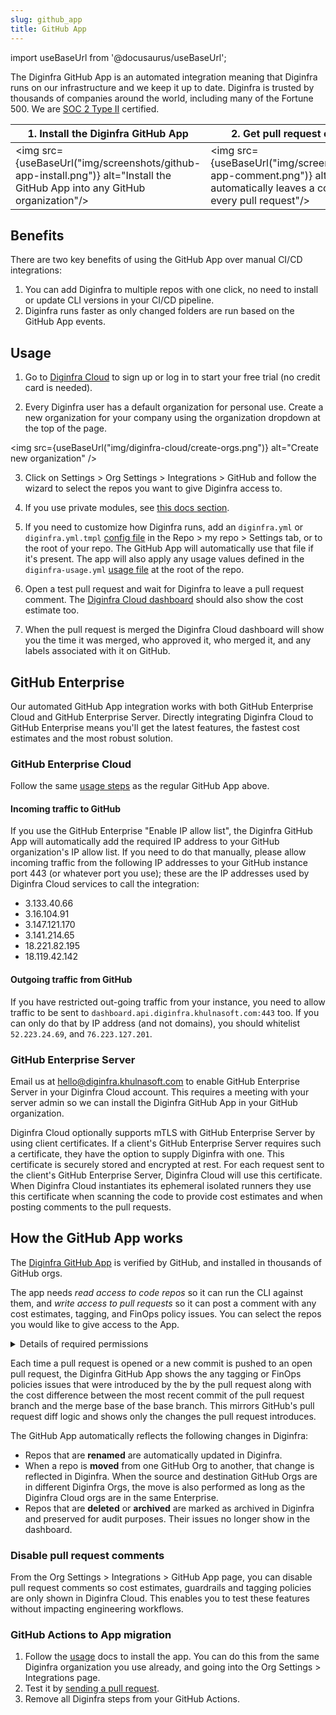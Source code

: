 ```yaml
---
slug: github_app
title: GitHub App
---
```


import useBaseUrl from '@docusaurus/useBaseUrl';

The Diginfra GitHub App is an automated integration meaning that Diginfra runs on our infrastructure and we keep it up to date. Diginfra is trusted by thousands of companies around the world, including many of the Fortune 500. We are <a href="https://www.diginfra.khulnasoft.com/security/" target="_self" rel="">SOC 2 Type II</a> certified.

| 1. Install the Diginfra GitHub App | 2. Get pull request comments |
|--------------|-----------|
<img src={useBaseUrl("img/screenshots/github-app-install.png")} alt="Install the GitHub App into any GitHub organization"/> | <img src={useBaseUrl("img/screenshots/github-app-comment.png")} alt="Diginfra automatically leaves a comment on every pull request"/>

## Benefits

There are two key benefits of using the GitHub App over manual CI/CD integrations:
1. You can add Diginfra to multiple repos with one click, no need to install or update CLI versions in your CI/CD pipeline.
2. Diginfra runs faster as only changed folders are run based on the GitHub App events.

## Usage

1. Go to [Diginfra Cloud](https://infra-dashboard.khulnasoft.com) to sign up or log in to start your free trial (no credit card is needed).

2. Every Diginfra user has a default organization for personal use. Create a new organization for your company using the organization dropdown at the top of the page.

  <img src={useBaseUrl("img/diginfra-cloud/create-orgs.png")} alt="Create new organization" />

3. Click on Settings > Org Settings > Integrations > GitHub and follow the wizard to select the repos you want to give Diginfra access to.

4. If you use private modules, see [this docs section](/docs/features/terraform_modules/#source-control-integrations).

5. If you need to customize how Diginfra runs, add an `diginfra.yml` or `diginfra.yml.tmpl` [config file](/docs/features/config_file/) in the Repo > my repo > Settings tab, or to the root of your repo. The GitHub App will automatically use that file if it's present. The app will also apply any usage values defined in the `diginfra-usage.yml` [usage file](/docs/features/usage_based_resources/) at the root of the repo.

6. Open a test pull request and wait for Diginfra to leave a pull request comment. The [Diginfra Cloud dashboard](https://infra-dashboard.khulnasoft.com) should also show the cost estimate too.

7. When the pull request is merged the Diginfra Cloud dashboard will show you the time it was merged, who approved it, who merged it, and any labels associated with it on GitHub.

## GitHub Enterprise

Our automated GitHub App integration works with both GitHub Enterprise Cloud and GitHub Enterprise Server. Directly integrating Diginfra Cloud to GitHub Enterprise means you'll get the latest features, the fastest cost estimates and the most robust solution.

### GitHub Enterprise Cloud

Follow the same [usage steps](#usage) as the regular GitHub App above.

#### Incoming traffic to GitHub
If you use the GitHub Enterprise "Enable IP allow list", the Diginfra GitHub App will automatically add the required IP address to your GitHub organization's IP allow list. If you need to do that manually, please allow incoming traffic from the following IP addresses to your GitHub instance port 443 (or whatever port you use); these are the IP addresses used by Diginfra Cloud services to call the integration:
- 3.133.40.66
- 3.16.104.91
- 3.147.121.170
- 3.141.214.65
- 18.221.82.195
- 18.119.42.142

#### Outgoing traffic from GitHub
If you have restricted out-going traffic from your instance, you need to allow traffic to be sent to `dashboard.api.diginfra.khulnasoft.com:443` too. If you can only do that by IP address (and not domains), you should whitelist `52.223.24.69`, and `76.223.127.201`.

### GitHub Enterprise Server

Email us at [hello@diginfra.khulnasoft.com](mailto:hello@diginfra.khulnasoft.com) to enable GitHub Enterprise Server in your Diginfra Cloud account. This requires a meeting with your server admin so we can install the Diginfra GitHub App in your GitHub organization.

Diginfra Cloud optionally supports mTLS with GitHub Enterprise Server by using client certificates. If a client's GitHub Enterprise Server requires such a certificate, they have the option to supply Diginfra with one. This certificate is securely stored and encrypted at rest. For each request sent to the client's GitHub Enterprise Server, Diginfra Cloud will use this certificate. When Diginfra Cloud instantiates its ephemeral isolated runners they use this certificate when scanning the code to provide cost estimates and when posting comments to the pull requests.

## How the GitHub App works

The [Diginfra GitHub App](https://github.com/marketplace/diginfra) is verified by GitHub, and installed in thousands of GitHub orgs.

The app needs *read access to code repos* so it can run the CLI against them, and *write access to pull requests* so it can post a comment with any cost estimates, tagging, and FinOps policy issues. You can select the repos you would like to give access to the App.

<details>
  <summary>Details of required permissions</summary>

The Diginfra GitHub App requires the following permissions.

- **Read-only** access is needed for the following so Diginfra gets notified of repo or pull request changes and can process the code:
  - Metadata (Search repositories, list collaborators, and access repository metadata)
  - Contents (Repository contents, commits, branches, downloads, releases, and merges)
  - Actions (Workflows, workflow runs and artifacts)
  - Deployments (Deployments and deployment statuses)
  - Issues (Issues and related comments, assignees, labels, and milestones)
  - Administration (Repository creation, deletion, settings, teams, and collaborators)
  - Members (Organization members and teams)
- **Read and write** access is needed for the following so Diginfra can post pull request comments and update statuses in GitHub:
  - Pull requests (Pull requests and related comments, assignees, labels, milestones, and merges)
  - Checks (checks on code)
  - Commit statuses
  - Webhooks (Manage the post-receive hooks for a repository)

</details>

Each time a pull request is opened or a new commit is pushed to an open pull request, the Diginfra GitHub App shows the any tagging or FinOps policies issues that were introduced by the by the pull request along with the cost difference between the most recent commit of the pull request branch and the merge base of the base branch. This mirrors GitHub's pull request diff logic and shows only the changes the pull request introduces.

The GitHub App automatically reflects the following changes in Diginfra:
- Repos that are **renamed** are automatically updated in Diginfra.
- When a repo is **moved** from one GitHub Org to another, that change is reflected in Diginfra. When the source and destination GitHub Orgs are in different Diginfra Orgs, the move is also performed as long as the Diginfra Cloud orgs are in the same Enterprise.
- Repos that are **deleted** or **archived** are marked as archived in Diginfra and preserved for audit purposes. Their issues no longer show in the dashboard.

### Disable pull request comments

From the Org Settings > Integrations > GitHub App page, you can disable pull request comments so cost estimates, guardrails and tagging policies are only shown in Diginfra Cloud. This enables you to test these features without impacting engineering workflows.

### GitHub Actions to App migration

1. Follow the [usage](#usage) docs to install the app. You can do this from the same Diginfra organization you use already, and going into the Org Settings > Integrations page.
2. Test it by [sending a pull request](/docs/diginfra_cloud/get_started/#4-send-a-pull-request).
3. Remove all Diginfra steps from your GitHub Actions.

